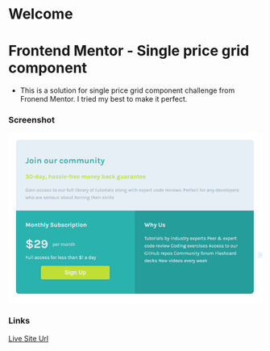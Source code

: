 # Welcome

# Frontend Mentor - Single price grid component

-   This is a solution for single price grid component challenge from Fronend Mentor. I tried my best to make it perfect.

### Screenshot

![](images\screenshot.PNG)

### Links

[Live Site Url]()
